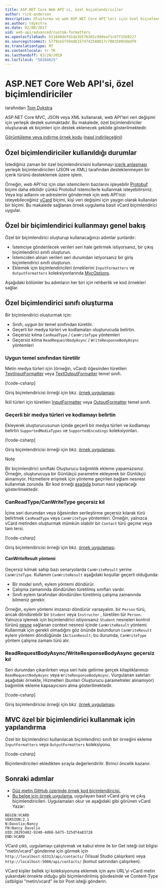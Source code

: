 ```yaml
---
title: ASP.NET Core Web API'si, özel biçimlendiriciler
author: rick-anderson
description: Oluşturma ve web ASP.NET Core API'leri için özel biçimlendiriciler kullanma hakkında bilgi edinin.
ms.author: tdykstra
ms.date: 02/08/2017
uid: web-api/advanced/custom-formatters
ms.openlocfilehash: 611840defd1da3b57b365c99deaf1c67f1568227
ms.sourcegitcommit: 57792e5f594db1574742588017c708350958bdf0
ms.translationtype: MT
ms.contentlocale: tr-TR
ms.lasthandoff: 03/20/2019
ms.locfileid: "58264625"
---
```

# <a name="custom-formatters-in-aspnet-core-web-api"></a>ASP.NET Core Web API'si, özel biçimlendiriciler

tarafından [Tom Dykstra](https://github.com/tdykstra)

ASP.NET Core MVC, JSON veya XML kullanarak, web API'leri veri değişimi için yerleşik destek sunmaktadır. Bu makalede, özel biçimlendiriciler oluşturarak ek biçimleri için destek eklenecek şekilde gösterilmektedir.

[Görüntüleme veya indirme örnek kodu](https://github.com/aspnet/Docs/tree/master/aspnetcore/web-api/advanced/custom-formatters/sample) ([nasıl indirileceğini](xref:index#how-to-download-a-sample))

## <a name="when-to-use-custom-formatters"></a>Özel biçimlendiriciler kullanıldığı durumlar

İstediğiniz zaman bir özel biçimlendiricisini kullanmayı [içerik anlaşması](xref:web-api/advanced/formatting#content-negotiation) yerleşik biçimlendiricileri (JSON ve XML) tarafından desteklenmeyen bir içerik türünü desteklemek üzere işlem.

Örneğin, web API'niz için olan istemcilerin bazılarını işleyebilir [Protobuf](https://github.com/google/protobuf) biçimi daha etkilidir çünkü Protobuf istemcilerle kullanmak isteyebilirsiniz. Veya kişi adlarını ve adreslerini göndermek için web API'nizi isteyebileceğiniz [vCard](https://wikipedia.org/wiki/VCard) biçimi, kişi veri değişimi için yaygın olarak kullanılan bir biçimi. Bu makalede sağlanan örnek uygulama basit vCard biçimlendirici uygular.

## <a name="overview-of-how-to-use-a-custom-formatter"></a>Özel bir biçimlendirici kullanmayı genel bakış

Özel bir biçimlendirici oluşturup kullanacağınızı adımlar şunlardır:

* İstemciye gönderilecek verileri seri hale getirmek istiyorsanız, bir çıkış biçimlendirici sınıfı oluşturun.
* İstemciden alınan verileri seri durumdan istiyorsanız bir giriş biçimlendirici sınıfı oluşturun.
* Eklemek için biçimlendiricileri örneklerini `InputFormatters` ve `OutputFormatters` koleksiyonlarında [MvcOptions](/dotnet/api/microsoft.aspnetcore.mvc.mvcoptions).

Aşağıdaki bölümler bu adımların her biri için rehberlik ve kod örnekleri sağlar.

## <a name="how-to-create-a-custom-formatter-class"></a>Özel biçimlendirici sınıfı oluşturma

Bir biçimlendirici oluşturmak için:

* Sınıfı, uygun bir temel sınıfından türetilir.
* Geçerli bir medya türleri ve kodlamaları oluşturucuda belirtin.
* Geçersiz kılma `CanReadType` / `CanWriteType` yöntemleri
* Geçersiz kılma `ReadRequestBodyAsync` / `WriteResponseBodyAsync` yöntemleri
  
### <a name="derive-from-the-appropriate-base-class"></a>Uygun temel sınıfından türetilir

Metin medya türleri için (örneğin, vCard) öğesinden türetilen [TextInputFormatter](/dotnet/api/microsoft.aspnetcore.mvc.formatters.textinputformatter) veya [TextOutputFormatter](/dotnet/api/microsoft.aspnetcore.mvc.formatters.textoutputformatter) temel sınıfı.

[!code-csharp[](custom-formatters/sample/Formatters/VcardOutputFormatter.cs?name=classdef)]

Giriş biçimlendiricisi örneği için bkz. [örnek uygulaması](https://github.com/aspnet/Docs/tree/master/aspnetcore/web-api/advanced/custom-formatters/sample).

İkili türleri için türetilen [InputFormatter](/dotnet/api/microsoft.aspnetcore.mvc.formatters.inputformatter) veya [OutputFormatter](/dotnet/api/microsoft.aspnetcore.mvc.formatters.outputformatter) temel sınıfı.

### <a name="specify-valid-media-types-and-encodings"></a>Geçerli bir medya türleri ve kodlamayı belirtin

Ekleyerek oluşturucusunun içinde geçerli bir medya türleri ve kodlamayı belirtin `SupportedMediaTypes` ve `SupportedEncodings` koleksiyonları.

[!code-csharp[](custom-formatters/sample/Formatters/VcardOutputFormatter.cs?name=ctor&highlight=3,5-6)]

Giriş biçimlendiricisi örneği için bkz. [örnek uygulaması](https://github.com/aspnet/Docs/tree/master/aspnetcore/web-api/advanced/custom-formatters/sample).

> [!NOTE]
> Bir biçimlendirici sınıftaki Oluşturucu bağımlılık ekleme yapamazsınız. Örneğin, oluşturucuya bir Günlükçü parametre ekleyerek bir Günlükçü alınamıyor. Hizmetlere erişmek için yönteme geçirilen bağlam nesnesi kullanmak zorunda. Bir kod örneği [aşağıda](#read-write) bunun nasıl yapılacağı gösterilmektedir.

### <a name="override-canreadtypecanwritetype"></a>CanReadType/CanWriteType geçersiz kıl

İçine seri durumdan veya öğesinden serileştirme geçersiz kılarak türü belirtmek `CanReadType` veya `CanWriteType` yöntemleri. Örneğin, yalnızca vCard metinden oluşturmak mümkün olabilir bir `Contact` türü geçme veya tam tersi.

[!code-csharp[](custom-formatters/sample/Formatters/VcardOutputFormatter.cs?name=canwritetype)]

Giriş biçimlendiricisi örneği için bkz. [örnek uygulaması](https://github.com/aspnet/Docs/tree/master/aspnetcore/web-api/advanced/custom-formatters/sample).

#### <a name="the-canwriteresult-method"></a>CanWriteResult yöntemi

Geçersiz kılmak sahip bazı senaryolarda `CanWriteResult` yerine `CanWriteType`. Kullanım `CanWriteResult` aşağıdaki koşullar geçerli olduğunda:

* Bir model sınıfı, eylem yöntemi döndürür.
* Çalışma zamanında döndürülen türetilmiş sınıfları vardır.
* Sınıfı eylem tarafından döndürülen türetilmiş çalışma zamanında bilmeniz gerekir.

Örneğin, eylem yöntemi imzanızı döndürür varsayalım. bir `Person` türü, ancak döndürebilir bir `Student` veya `Instructor` , türetilen tür `Person`. Yalnızca işlemek için biçimlendirici istiyorsanız `Student` nesneleri kontrol türünü [nesne](/dotnet/api/microsoft.aspnetcore.mvc.formatters.outputformattercanwritecontext#Microsoft_AspNetCore_Mvc_Formatters_OutputFormatterCanWriteContext_Object) sağlanan context nesnesi içinde `CanWriteResult` yöntemi. Kullanmak için gerekli olmadığını göz önünde bulundurun `CanWriteResult` eylem yöntemi döndüğünde `IActionResult`; bu durumda, `CanWriteType` yöntem çalışma zamanı türü alır.

<a id="read-write"></a>

### <a name="override-readrequestbodyasyncwriteresponsebodyasync"></a>ReadRequestBodyAsync/WriteResponseBodyAsync geçersiz kıl

Seri durumdan çıkarılırken veya seri hale getirme gerçek kitaplıklarımızı `ReadRequestBodyAsync` veya `WriteResponseBodyAsync`. Vurgulanan satırları aşağıdaki örnekte, Hizmetleri (bunları Oluşturucu parametreler alınamıyor) bağımlılık ekleme kapsayıcısını alma gösterilmektedir.

[!code-csharp[](custom-formatters/sample/Formatters/VcardOutputFormatter.cs?name=writeresponse&highlight=3-4)]

Giriş biçimlendiricisi örneği için bkz. [örnek uygulaması](https://github.com/aspnet/Docs/tree/master/aspnetcore/web-api/advanced/custom-formatters/sample).

## <a name="how-to-configure-mvc-to-use-a-custom-formatter"></a>MVC özel bir biçimlendirici kullanmak için yapılandırma

Özel bir biçimlendirici kullanılacak biçimlendirici sınıfı bir örneğini ekleme `InputFormatters` veya `OutputFormatters` koleksiyonu.

[!code-csharp[](custom-formatters/sample/Startup.cs?name=mvcoptions&highlight=3-4)]

Biçimlendiricileri ekledikten sırayla değerlendirilir. Birinci öncelik kazanır.

## <a name="next-steps"></a>Sonraki adımlar

* [Düz metin GitHub üzerinde örnek kod biçimlendiricisi.](https://github.com/aspnet/Entropy/tree/master/samples/Mvc.Formatters)
* [Bu belge için örnek uygulama](https://github.com/aspnet/Docs/tree/master/aspnetcore/web-api/advanced/custom-formatters/sample), uygulayan basit vCard giriş ve çıkış biçimlendiricileri. Uygulamaları okur ve aşağıdaki gibi görünen vCard Yazar:

```
BEGIN:VCARD
VERSION:2.1
N:Davolio;Nancy
FN:Nancy Davolio
UID:20293482-9240-4d68-b475-325df4a83728
END:VCARD
```

VCard çıktı, uygulamayı çalıştırmak ve kabul etme ile bir Get isteği üst bilgisi "metin/vcard" gönderme için görmek için `http://localhost:63313/api/contacts/` (Visual Studio çalışırken) veya `http://localhost:5000/api/contacts/` (komut satırından çalışırken).

VCard kişiler bellek içi koleksiyonuna eklemek için aynı URL'yi vCard metin yukarıdaki örnekte olduğu gibi biçimlendirilmiş gövdesinde ve Content-Type üstbilgisi "metin/vcard" ile bir Post isteği gönderin.
